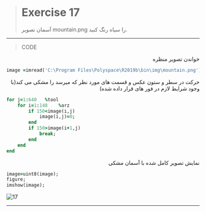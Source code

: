 
> # Exercise 17
> آسمان تصویر mountain.png را سیاه رنگ کنید.
***
>CODE

<div dir="rtl">
خواندن تصویر منظره
</div>

```ruby
image =imread('C:\Program Files\Polyspace\R2019b\bin\img\mountain.png');
```

<div dir="rtl">
حرکت در سطر و ستون عکس و قسمت های مورد نظر که میرسد را مشکی می کند(با وجود شرایط لازم در فور های قرار داده شده)
</div>

```ruby
for j=1:640   %tool
    for i=1:148    %arz
        if 150<image(i,j)
            image(i,j)=0;
        end
        if 150>image(i+1,j)
            break;
        end
    end
end
```

<div dir="rtl">
نمایش تصویر کامل شده با آسمان مشکی
</div>

```ruby
image=uint8(image);
figure;
imshow(image);
```

![17](https://user-images.githubusercontent.com/57560004/116750213-59a6b780-aa17-11eb-948c-2c334eeeae9a.jpg)

***
